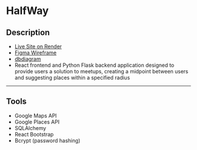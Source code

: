 # HalfWay

## Description

- [Live Site on Render](https://halfway.onrender.com/)
- [Figma Wireframe](https://www.figma.com/file/N6uRQWyOkT6AWFxYR8AB6h/HalfWay-Wireframe?type=design&node-id=0-1&mode=design&t=OfjLEtaReRmeF4zj-0)
- [dbdiagram](https://dbdiagram.io/d/648372e2722eb77494b538d1)
- React frontend and Python Flask backend application designed to provide users a solution to meetups, creating a midpoint between users and suggesting places within a specified radius

***

## Tools

- Google Maps API
- Google Places API
- SQLAlchemy
- React Bootstrap
- Bcrypt (password hashing)
